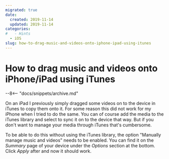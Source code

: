 ```yaml
---
migrated: true
date:
  created: 2019-11-14
  updated: 2019-11-14
categories:
#   - Hints
  - iOS
slug: how-to-drag-music-and-videos-onto-iphone-ipad-using-itunes
---
```

# How to drag music and videos onto iPhone/iPad using iTunes

--8<-- "docs/snippets/archive.md"

On an iPad I previously simply dragged some videos on to the device in iTunes to copy them onto it.
For some reason this did not work for my iPhone when I tried to do the same.
You can of course add the media to the iTunes library and select to sync it on to the device that way.
But if you don't want to manage your media through iTunes that's cumbersome.

To be able to do this without using the iTunes library, the option "Manually manage music and videos" needs to be enabled.
You can find it on the _Summary_ page of your device under the _Options_ section at the bottom.
Click _Apply_ after and now it should work.
